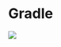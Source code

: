 # Gradle
[![](https://jitpack.io/v/zj565061763/disk-lru-cache.svg)](https://jitpack.io/#zj565061763/disk-lru-cache)